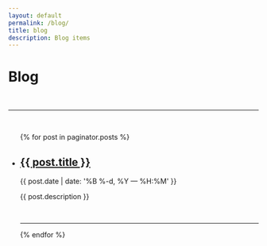 ```yaml
---
layout: default
permalink: /blog/
title: blog
description: Blog items
---
```


<div class="header-bar">
  <h1>Blog</h1>
  <!-- <h2>High Performance & Analytic Computing Engineer</h2>. -->
  <br/>
  <hr>
  <br/>
</div>


<ul class="post-list">
    {% for post in paginator.posts %}
      <li>
        <h2><a class="post-title" href="{{ post.url | prepend: site.baseurl }}">{{ post.title }}</a></h2>
        <p class="post-meta">{{ post.date | date: '%B %-d, %Y — %H:%M' }}</p>
        <p>{{ post.description }}</p>
        <br/>
        <hr/>
      </li>
    {% endfor %}
</ul>
